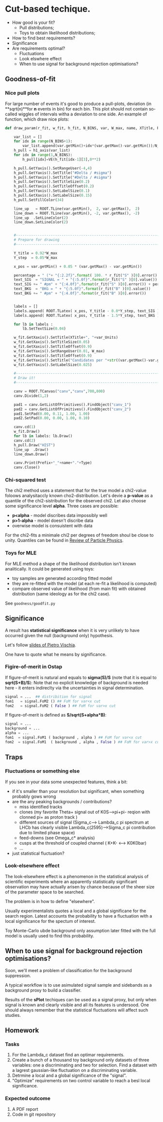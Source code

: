 # Cut-based techique.
  * How good is your fit?
    - Pull distributions;
    - Toys to obtain likelihood distributions;
  * How to find best requirements?
  * Significance
  * Are requirements optimal?
    - Fluctuations
    - Look elswhere effect
    - When to use signal for background rejection optimisations?

## Goodness-of-fit

### Nice pull plots

For large number of events it's good to produce a pull-plots, deviation 
(in **sqrt(n)**for **n** events in bin) for each bin.  This plot should
not contain so-called wiggles of intervals witha a deviation to one side. 
An example of function, which draw nice plots:

```python
def draw_param(r_fit, w_fit, h_fit, N_BINS, var, W_max, name, XTitle, Prefix, Type, var_Units):

    var_list = []
    for idx in range(N_BINS+1):
        var_list.append(var.getMin()+idx*(var.getMax()-var.getMin())/N_BINS )
    h_pull = h1_axis(var_list)
    for idx in range(1,N_BINS):
        h_pull[idx]=VE(h_fit[idx-1][3],0**2)

    h_pull.GetYaxis().SetRangeUser(-4,4)
    h_pull.GetYaxis().SetTitle("#Delta / #sigma")
    h_pull.GetYaxis().SetTitle("#Delta / #sigma")
    h_pull.GetYaxis().SetTitleSize(0.2)
    h_pull.GetYaxis().SetTitleOffset(0.2)
    h_pull.GetYaxis().SetLabelSize(0.1)
    h_pull.GetXaxis().SetLabelSize(0.15)
    h_pull.SetFillColor(34)

    line_up   = ROOT.TLine(var.getMin(),  2, var.getMax(),  2)
    line_down = ROOT.TLine(var.getMin(), -2, var.getMax(), -2)
    line_up  .SetLineColor(2)
    line_down.SetLineColor(2)


    #-------------------------------------------------------------------
    # Prepare for drawing
    #-------------------------------------------------------------------

    Y_title = 0.92*W_max
    Y_step  = 0.05*W_max

    x_pos = var.getMin() + 0.05 * (var.getMax() - var.getMin())

    percentage = " ("+ "{:2.2f}".format( 100. * r_fit("S" )[0].error() / r_fit("S" )[0].value() ) + "%)"
    text_SIG  = "SIGNAL = " + "{:5.0f}".format(r_fit("S" )[0].value())
    text_SIG += " #pm" + "{:4.0f}".format(r_fit("S" )[0].error()) + percentage
    text_BKG  = "BKG = " + "{:5.0f}".format(r_fit("B" )[0].value())
    text_BKG += " #pm" + "{:4.0f}".format(r_fit("B" )[0].error())


    labels = []
    labels.append( ROOT.TLatex( x_pos, Y_title - 0.0*Y_step, text_SIG ) )
    labels.append( ROOT.TLatex( x_pos, Y_title - 1.5*Y_step, text_BKG ) )

    for lb in labels :
        lb.SetTextSize(0.04)

    w_fit.GetXaxis().SetTitle(XTitle+", "+var_Units)
    w_fit.GetXaxis().SetTitleSize(0.05)
    w_fit.GetXaxis().SetTitleOffset(0.9)
    w_fit.GetYaxis().SetRangeUser(0.01, W_max)
    w_fit.GetYaxis().SetTitleOffset(0.9)
    w_fit.GetYaxis().SetTitle("Candidates per "+str((var.getMax()-var.getMin())/N_BINS)+" "+var_Units)
    w_fit.GetYaxis().SetLabelSize(0.025)

    #-------------------------------------------------------------------
    # Draw it!
    #-------------------------------------------------------------------

    canv = ROOT.TCanvas("canv","canv",700,800)
    canv.Divide(1,2)

    pad1 = canv.GetListOfPrimitives().FindObject("canv_1")
    pad2 = canv.GetListOfPrimitives().FindObject("canv_2")
    pad1.SetPad(0.00, 0.11, 1.00, 1.00)
    pad2.SetPad(0.00, 0.00, 1.00, 0.10)

    canv.cd(1)
    w_fit.Draw()
    for lb in labels: lb.Draw()
    canv.cd(2)
    h_pull.Draw("HIST")
    line_up  .Draw()
    line_down.Draw()

    canv.Print(Prefix+"_"+name+"."+Type) 
    canv.Close()
```

### Chi-squared test

The chi2 method uses a statement that for the true model a chi2-value 
foloows analysitaccly known cho2-distribution. Let's devie a 
**p-value** as a quantile of the chi2-sistribution for the observed chi2.
Let also choose some significance level **alpha**.
Three cases are possible:
 * **p<alpha** - model discribes data impossibly well
 * **p>1-alpha** - model doesn't discribe data
 * overwise model is consuistent with data

For the chi2-fits a minimale chi2 per degrees of freedom shoul be close to unity.
Quantiles can be found in [Review of Particle Physics](http://pdg.lbl.gov/2018/reviews/rpp2018-rev-statistics.pdf).

### Toys for MLE

For MLE method a shape of the likelihood distribution isn't known analitically.
It could be generated using toys:
 - toy samples are generated according fitted model
 - they are re-fitted with the model (at each re-fit a likelihood is computed)
 - compare observed value of likelihood (from main fit) with obtained distribution
  (same ideology as for the chi2 case).

See `goodness/goodfit.py`

## Significance

A result has **statistical significance** when it is very unlikely to have occurred 
given the null (background only) hypothesis.

Let's follow [slides of Pietro Vischia](https://indico.cern.ch/event/648004/contributions/3032092/attachments/1696821/2731727/2018-08-01_pseudosignificancesAtQCHSXIII_vischia.pdf).

One have to quote what he means by significance.

### Figire-of-merit in Ostap

If figure-of-merit is natural and equals to **sigma(S)/S** (note that it is equal to **sqrt(S+B)/S**):
Note that no explicit knowledge of background is needed here - it enters indireclty via the 
uncertainties in signal determination.
```python
signal = ...  ## distribition for signal
fom1   = signal.FoM2 () ## FoM for var<x cut 
fom2   = signal.FoM2 ( False ) ## FoM for var>x cut
```

If figure-of-merit is defined as **S/sqrt(S+alpha*B)**:
```python
signal = ... 
background = ... 
alpha = ... 
fom1  = signal.FoM1 ( background , alpha ) ## FoM for var<x cut 
fom2  = signal.FoM1  ( background , alpha , False ) ## FoM for var>x cut
```


## Traps

### Fluctuations or something else

If you see in your data some unexpected features, think a bit:
 * if it's smaller than your resolution but significant, when 
  something probably gows wrong
 * are the any peaking backgrounds / contributions?
   - miss identified tracks
   - clones (my favorite Theta+ signal out of K0S-->pi+pi- reqion with clonned pi+ as proton track )
   - different sources of signal (Sigma_c--> Lambda_c pi spectrum at LHCb has clearly visible 
     Lambda_c(2595)-->Sigma_c pi contribution due to limited phase space)
   - feed-downs (see Omega_c* analysis)
   - cusps at the threshold of coupled channel ( K+K- <--> K0K0bar)
   - ...
 * just statistical fluctuation?

### Look-elsewhere effect

The look-elsewhere effect is a phenomenon in the statistical analysis of scientific experiments 
where an apparently statistically significant observation may have actually arisen by chance because 
of the sheer size of the parameter space to be searched.

The problem is in how to define "elsewhere".

Usually experimentalists quotes a local and a global significane for the search region.
Latest accounts the probability to have a fluctuation with a local significance for the spectum of interest.

Toy Monte-Carlo ubde background only assumption later fitted with the full model
is usually used to find this probability.

## When to use signal for background rejection optimisations?

Soon, we'll meet a problem of classification for the background suppression.

A typical workflow is to use asimulated signal sample and sidebands as a 
background proxy to build a classifier.

Results of the __sPlot__ techiques can be used as a signal proxy, but
only when signal is known and clearly visible and all its features is undersood. 
One should always remember that the statistical fluctuations will affect such
studies.

## Homework

### Tasks
  1. For the Lambda_c dataset find an optimar requirements.
  2. Create a bunch of a thousand toy background only datasets of three variables: one a discriminating and two for selection. Find a dataset with a lagrest gaussian-like fluctuation on a discriminating variable.
  3. Detrmine a local and a global significance of the "signal".
  4. "Optimize" requirements on two control variable to reach a besl local significance.

### Expected outcome
 1. A PDF report
 2. Code in git repository
